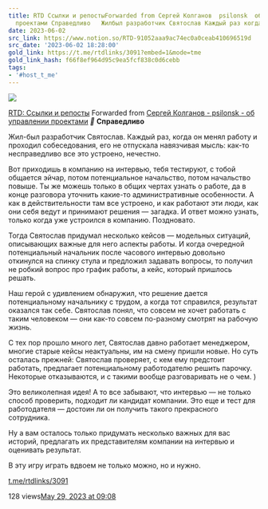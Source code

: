 ```yaml
---
title: RTD Ссылки и репостыForwarded from Сергей Колганов  psilonsk  об управлении
  проектами Справедливо   Жилбыл разработчик Святослав Каждый раз когда он м
date: 2023-06-02
src_link: https://www.notion.so/RTD-91052aaa9ac74ec0a0ceab410696519d
src_date: '2023-06-02 18:28:00'
gold_link: https://t.me/rtdlinks/3091?embed=1&mode=tme
gold_link_hash: f66f8ef964d95c9ea5fcf838c0d6cebb
tags:
- '#host_t_me'
---
```




[*![](https://cdn4.cdn-telegram.org/file/OSP5eSN1Fh5Og4jH5NBxBc3QAzgqHjg8SyCD5TphYcAL91DciL-FdaFVdCUUE21blsgMX6_Euw6qYj0znJomfWcNm0CID6mfmfmqoMLJ15pqsco68PosPtf7kKP_X3OpDin34tBOFtdPMfbHiS9hOsiLuTZmoSV2ngxItKoATygKQt6QSA5vfY7RMnXgFnJ_mVX31etU3BuiWvWTlO0yCCj-cVm-HtfOrveectudQXBX6Xw-hoCfOC3V110Lp6591VwnJtY5SowUdpFWmm3ZSh2_bGQYm-VxafONrOneFzG28g3dnJRNPqM8J5ajxibmoOo6zvCbUHlrt03-GSAmwg.jpg)*](https://t.me/rtdlinks)



[RTD: Ссылки и репосты](https://t.me/rtdlinks)
Forwarded from [Сергей Колганов - psilonsk - об управлении проектами](https://t.me/psilonsk/3129)
[​](https://hooks.pro/media/2023/05/28/bot826197106/file-ZHMpgA7S91.jpg)***🤖*** **Справедливо**   
  
Жил-был разработчик Святослав. Каждый раз, когда он менял работу и проходил собеседования, его не отпускала навязчивая мысль: как-то несправедливо все это устроено, нечестно.  
  
Вот приходишь в компанию на интервью, тебя тестируют, с тобой общается эйчар, потом потенциальное начальство, потом начальство повыше. Ты же можешь только в общих чертах узнать о работе, да в конце разговора уточнить какие-то административные особенности. А как в действительности там все устроено, и как работают эти люди, как они себя ведут и принимают решения — загадка. И ответ можно узнать, только когда уже устроился в компанию. Поздновато.   
  
Тогда Святослав придумал несколько кейсов — модельных ситуаций, описывающих важные для него аспекты работы. И когда очередной потенциальный начальник после часового интервью довольно откинулся на спинку стула и предложил задавать вопросы, то получил не робкий вопрос про график работы, а кейс, который пришлось решать.   
  
Наш герой с удивлением обнаружил, что решение дается потенциальному начальнику с трудом, а когда тот справился, результат оказался так себе. Святослав понял, что совсем не хочет работать с таким человеком — они как-то совсем по-разному смотрят на рабочую жизнь.   
  
С тех пор прошло много лет, Святослав давно работает менеджером, многие старые кейсы неактуальны, им на смену пришли новые. Но суть осталась прежней: Святослав проверяет, с кем ему предстоит работать, предлагает потенциальному работодателю решить парочку. Некоторые отказываются, и с такими вообще разговаривать не о чем. )   
  
Это великолепная идея! А то все забывают, что интервью — не только способ проверить, подходит ли кандидат компании. Это еще и тест для работодателя — достоин ли он получить такого прекрасного сотрудника.  
  
Ну а вам осталось только придумать несколько важных для вас историй, предлагать их представителям компании на интервью и оценивать результат.   
  
В эту игру играть вдвоем не только можно, но и нужно.


[t.me/rtdlinks/3091](https://t.me/rtdlinks/3091)

128 views[May 29, 2023 at 09:08](https://t.me/rtdlinks/3091)